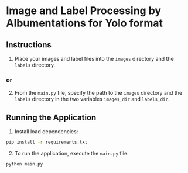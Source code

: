 
# Image and Label Processing by Albumentations for Yolo format

## Instructions

1. Place your images and label files into the `images` directory and the `labels` directory.
### or

2. From the `main.py` file, specify the path to the `images` directory and the `labels` directory in the two variables `images_dir` and `labels_dir`.

## Running the Application
1. Install load dependencies:
```bash
pip install -r requirements.txt
```
2. To run the application, execute the `main.py` file:
```bash
python main.py
``` 
